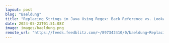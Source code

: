 ```yaml
---
layout: post
blog: "Baeldung"
title: "Replacing Strings in Java Using Regex: Back Reference vs. Lookaround"
date: 2024-05-23T01:51:08Z
image: images/baeldung.png
remote_url: "https://feeds.feedblitz.com/~/897342410/0/baeldung~Replacing-Strings-in-Java-Using-Regex-Back-Reference-vs-Lookaround"
---
```

